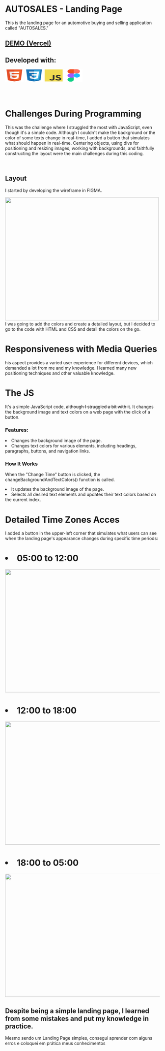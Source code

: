 # AUTOSALES - Landing Page 

This is the landing page for an automotive buying and selling application called "AUTOSALES." 
## [DEMO (Vercel)]([https://autosales-landing-page.vercel.app//)
 ## Developed with: <br>
 <div>
    <img align='center' height='40' width='60' title='HTML5' alt='html5' src='https://github.com/devicons/devicon/blob/master/icons/html5/html5-original.svg' />
    <img align='center' height='40' width='60' title='CSS3' alt='css3' src='https://github.com/devicons/devicon/blob/master/icons/css3/css3-original.svg' />
     <img align='center' height='40' width='60' title='CSS3' alt='css3' src='https://github.com/devicons/devicon/blob/master/icons/javascript/javascript-original.svg' />
  
  <img align='center' height='40' width='60' title='CSS3' alt='css3' src='https://github.com/devicons/devicon/blob/master/icons/figma/figma-original.svg' />
</div>

<br><br>

# Challenges During Programming

This was the challenge where I struggled the most with JavaScript, even though it's a simple code. Although I couldn't make the background or the color of some texts change in real-time, I added a button that simulates what should happen in real-time. Centering objects, using divs for positioning and resizing images, working with backgrounds, and faithfully constructing the layout were the main challenges during this coding.

<br>

## Layout
I started by developing the wireframe in FIGMA.

<img src="https://github.com/printflucasguanabara/landing-page-carapp/assets/110312548/b52d9049-6b0f-4107-a940-06cc63728fde" data-canonical-src="https://gyazo.com/eb5c5741b6a9a16c692170a41a49c858.png" width="500" height="400" />
<br>
I was going to add the colors and create a detailed layout, but I decided to go to the code with HTML and CSS and detail the colors on the go.

# Responsiveness with Media Queries

his aspect provides a varied user experience for different devices, which demanded a lot from me and my knowledge. I learned many new positioning techniques and other valuable knowledge.

# The JS 
It's a simple JavaScript code, ~~although I struggled a bit with it~~. It changes the background image and text colors on a web page with the click of a button.
### Features:
<li> Changes the background image of the page. </li>
<li>Changes text colors for various elements, including headings, paragraphs, buttons, and navigation links.</li>

### How It Works
When the "Change Time" button is clicked, the changeBackgroundAndTextColors() function is called.
<li>It updates the background image of the page.</li>
<li>Selects all desired text elements and updates their text colors based on the current index.</li>

# Detailed Time Zones Acces

I added a button in the upper-left corner that simulates what users can see when the landing page's appearance changes during specific time periods:
# <li>05:00 to 12:00</li>
<img src="https://github.com/printflucasguanabara/landing-page-carapp/assets/110312548/0ba505c1-033a-4e49-8b9f-3ac01f4dd011" width="700" height="400" />


# <li>12:00 to 18:00</li>

<img src="https://github.com/printflucasguanabara/landing-page-carapp/assets/110312548/8cc06c02-c669-47eb-93fd-a74254d68340" width="700" height="400" />


# <li>18:00 to 05:00</li>

<img src="https://github.com/printflucasguanabara/landing-page-carapp/assets/110312548/e14e2279-b0e5-4197-a28a-2b0eb991183e" width="700" height="400" />

## Despite being a simple landing page, I learned from some mistakes and put my knowledge in practice.
 Mesmo sendo um Landing Page simples, consegui aprender com alguns erros e coloquei em prática meus conhecimentos







